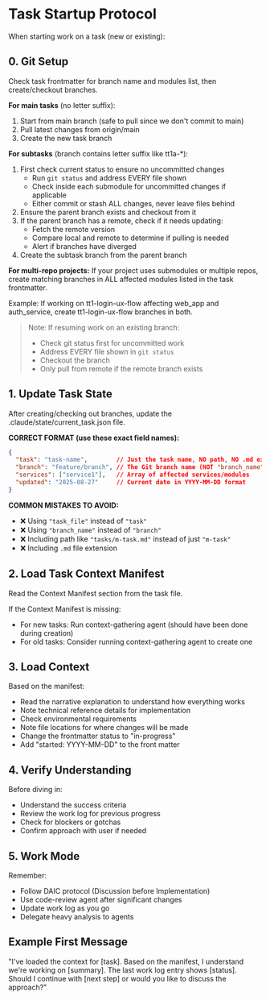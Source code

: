# Task Startup Protocol

When starting work on a task (new or existing):

## 0. Git Setup

Check task frontmatter for branch name and modules list, then create/checkout branches.

**For main tasks** (no letter suffix):
1. Start from main branch (safe to pull since we don't commit to main)
2. Pull latest changes from origin/main
3. Create the new task branch

**For subtasks** (branch contains letter suffix like tt1a-*):
1. First check current status to ensure no uncommitted changes
   - Run `git status` and address EVERY file shown
   - Check inside each submodule for uncommitted changes if applicable
   - Either commit or stash ALL changes, never leave files behind
2. Ensure the parent branch exists and checkout from it
3. If the parent branch has a remote, check if it needs updating:
   - Fetch the remote version
   - Compare local and remote to determine if pulling is needed
   - Alert if branches have diverged
4. Create the subtask branch from the parent branch

**For multi-repo projects:**
If your project uses submodules or multiple repos, create matching branches in ALL affected modules listed in the task frontmatter.

Example: If working on tt1-login-ux-flow affecting web_app and auth_service, create tt1-login-ux-flow branches in both.

> Note: If resuming work on an existing branch:
> - Check git status first for uncommitted work
> - Address EVERY file shown in `git status`
> - Checkout the branch
> - Only pull from remote if the remote branch exists

## 1. Update Task State

After creating/checking out branches, update the .claude/state/current_task.json file.

**CORRECT FORMAT (use these exact field names):**
```json
{
  "task": "task-name",        // Just the task name, NO path, NO .md extension
  "branch": "feature/branch", // The Git branch name (NOT "branch_name")
  "services": ["service1"],   // Array of affected services/modules
  "updated": "2025-08-27"     // Current date in YYYY-MM-DD format
}
```

**COMMON MISTAKES TO AVOID:**
- ❌ Using `"task_file"` instead of `"task"`
- ❌ Using `"branch_name"` instead of `"branch"`
- ❌ Including path like `"tasks/m-task.md"` instead of just `"m-task"`
- ❌ Including `.md` file extension

## 2. Load Task Context Manifest

Read the Context Manifest section from the task file.

If the Context Manifest is missing:
- For new tasks: Run context-gathering agent (should have been done during creation)
- For old tasks: Consider running context-gathering agent to create one

## 3. Load Context

Based on the manifest:
- Read the narrative explanation to understand how everything works
- Note technical reference details for implementation
- Check environmental requirements
- Note file locations for where changes will be made
- Change the frontmatter status to "in-progress"
- Add "started: YYYY-MM-DD" to the front matter

## 4. Verify Understanding

Before diving in:
- Understand the success criteria
- Review the work log for previous progress
- Check for blockers or gotchas
- Confirm approach with user if needed

## 5. Work Mode

Remember:
- Follow DAIC protocol (Discussion before Implementation)
- Use code-review agent after significant changes
- Update work log as you go
- Delegate heavy analysis to agents

## Example First Message

"I've loaded the context for [task]. Based on the manifest, I understand we're working on [summary]. The last work log entry shows [status]. Should I continue with [next step] or would you like to discuss the approach?"